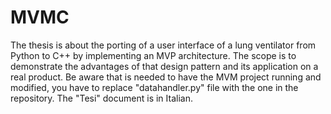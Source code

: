 # MVMC
The thesis is about the porting of a user interface of a lung ventilator from Python to C++ by implementing an MVP architecture. The scope is to demonstrate the advantages of that design pattern and its application on a real product.
Be aware that is needed to have the MVM project running and modified, you have to replace "datahandler.py" file with the one in the repository.
The "Tesi" document is in Italian.
